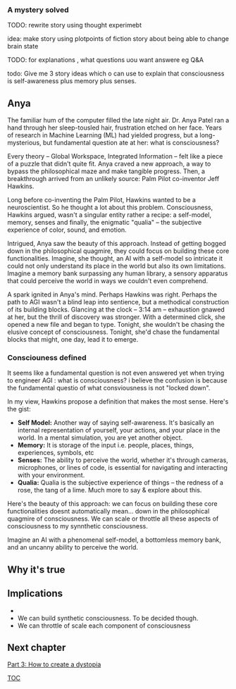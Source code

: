 ### A mystery solved
TODO: rewrite story using thought experimebt

idea: make story using plotpoints of fiction story about being able to change brain state

TODO: for explanations , what questions uou want answere eg Q&A

todo: Give me 3 story ideas which o can use to explain  that consciousness is self-awareness plus memory plus senses.

## Anya
The familiar hum of the computer filled the late night air. Dr. Anya Patel ran a hand through her sleep-tousled hair, frustration etched on her face. Years of research in Machine Learning (ML) had yielded progress, but a long-mysterious, but fundamental question ate at her: what is consciousness?

Every theory – Global Workspace, Integrated Information – felt like a piece of a puzzle that didn't quite fit. Anya craved a new approach, a way to bypass the philosophical maze and make tangible progress. Then, a breakthrough arrived from an unlikely source:  Palm Pilot co-inventor Jeff Hawkins.

Long before co-inventing the Palm Pilot, Hawkins wanted to be a neuroscientist. So he thought a lot about this problem. Consciousness, Hawkins argued, wasn't a singular entity rather a recipe: a self-model, memory, senses and finally, the enigmatic "qualia" – the subjective experience of color, sound, and emotion.

Intrigued, Anya saw the beauty of this approach. Instead of getting bogged down in the philosophical quagmire, they could focus on building these core functionalities. Imagine, she thought, an AI with a self-model so intricate it could not only understand its place in the world but also its own limitations. Imagine a memory bank surpassing any human library, a sensory apparatus that could perceive the world in ways we couldn't even comprehend.

A spark ignited in Anya's mind. Perhaps Hawkins was right. Perhaps the path to AGI wasn't a blind leap into sentience, but a methodical construction of its building blocks. Glancing at the clock – 3:14 am – exhaustion gnawed at her, but the thrill of discovery was stronger. With a determined click, she opened a new file and began to type. Tonight, she wouldn't be chasing the elusive concept of consciousness. Tonight, she'd chase the fundamental blocks that might, one day, lead it to emerge. 

### Consciouness defined

It seems like a fundamental question is not even answered yet when trying to engineer AGI : what is consciousness? i believe the confusion is because the fundamental questio  of what consviousness is not "locked down". 

In my view, Hawkins propose a definition that makes the most sense. Here's the gist:

* **Self Model:**  Another way of saying self-awareness. It's basically an internal representation of yourself, your actions, and your place in the world. In a mental simulation, you are yet another object.
* **Memory:** It is storage of the input i.e. people, places, things, experiences, symbols, etc
* **Senses:** The ability to perceive the world, whether it's through cameras, microphones, or lines of code, is essential for navigating and interacting with your environment.
* **Qualia:**  Qualia is the subjective experience of things – the redness of a rose, the tang of a lime. Much more to say & explore about this. 

Here's the beauty of this approach: we can focus on building these core functionalities doesnt automatically mean... down in the philosophical quagmire of consciousness. We can scale or throttle all these aspects of consciousness to my synnthetic consciousness. 

Imagine an AI with a phenomenal self-model, a bottomless memory bank, and an uncanny ability to perceive the world. 

## Why it's true


## Implications
- 
- We can build synthetic consciousness. To be decided though.
- We can throttle of scale each component of consciousness


## Next chapter

[Part 3: How to create a dystopia](Part3-howto-create-a-dystopia.md)

[TOC](https://pebreo.github.io/)


